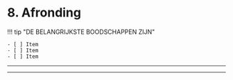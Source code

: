 <!--
CO_OP_TRANSLATOR_METADATA:
{
  "original_hash": "ef7f514ede16a170411752b56bedaa5a",
  "translation_date": "2025-09-24T22:45:50+00:00",
  "source_file": "workshop/docs/instructions/7-Wrap-up.md",
  "language_code": "nl"
}
-->
# 8. Afronding

!!! tip "DE BELANGRIJKSTE BOODSCHAPPEN ZIJN"

    - [ ] Item
    - [ ] Item
    - [ ] Item

---

---

